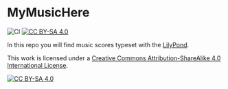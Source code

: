 # MyMusicHere

![CI](https://github.com/dmitrvk/mymusichere/workflows/CI/badge.svg)
[![CC BY-SA 4.0][cc-by-sa-shield]][cc-by-sa]

In this repo you will find music scores typeset with the
[LilyPond](https://lilypond.org/).

This work is licensed under a [Creative Commons Attribution-ShareAlike 4.0
International License][cc-by-sa].

[![CC BY-SA 4.0][cc-by-sa-image]][cc-by-sa]

[cc-by-sa]: http://creativecommons.org/licenses/by-sa/4.0/
[cc-by-sa-image]: https://licensebuttons.net/l/by-sa/4.0/88x31.png
[cc-by-sa-shield]: https://img.shields.io/badge/License-CC%20BY--SA%204.0-lightgrey.svg
